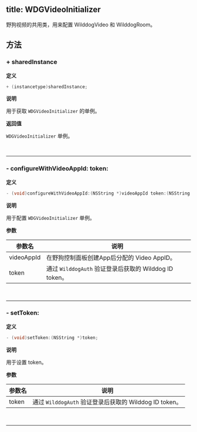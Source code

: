 title: WDGVideoInitializer
---

野狗视频的共用类，用来配置 WilddogVideo 和 WilddogRoom。

## 方法

### + sharedInstance

**定义**

```objectivec
+ (instancetype)sharedInstance;
```

**说明**

用于获取 `WDGVideoInitializer` 的单例。

**返回值**

`WDGVideoInitializer` 单例。

</br>

---

### - configureWithVideoAppId: token:

**定义**

```objectivec
- (void)configureWithVideoAppId:(NSString *)videoAppId token:(NSString *)token;
```

**说明**

用于配置 `WDGVideoInitializer` 单例。

**参数**

参数名             | 说明 
------------------|------------------
videoAppId        | 在野狗控制面板创建App后分配的 Video AppID。
token             | 通过 `WilddogAuth` 验证登录后获取的 Wilddog ID token。

</br>

---

### - setToken:

**定义**

```objectivec
- (void)setToken:(NSString *)token;
```

**说明**

用于设置 token。

**参数**

参数名             | 说明 
------------------|------------------
token             | 通过 `WilddogAuth` 验证登录后获取的 Wilddog ID token。

</br>

---

